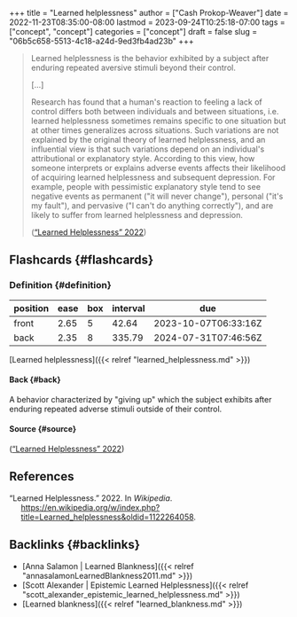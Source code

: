 +++
title = "Learned helplessness"
author = ["Cash Prokop-Weaver"]
date = 2022-11-23T08:35:00-08:00
lastmod = 2023-09-24T10:25:18-07:00
tags = ["concept", "concept"]
categories = ["concept"]
draft = false
slug = "06b5c658-5513-4c18-a24d-9ed3fb4ad23b"
+++

> Learned helplessness is the behavior exhibited by a subject after enduring repeated aversive stimuli beyond their control.
>
> [...]
>
> Research has found that a human's reaction to feeling a lack of control differs both between individuals and between situations, i.e. learned helplessness sometimes remains specific to one situation but at other times generalizes across situations. Such variations are not explained by the original theory of learned helplessness, and an influential view is that such variations depend on an individual's attributional or explanatory style. According to this view, how someone interprets or explains adverse events affects their likelihood of acquiring learned helplessness and subsequent depression. For example, people with pessimistic explanatory style tend to see negative events as permanent ("it will never change"), personal ("it's my fault"), and pervasive ("I can't do anything correctly"), and are likely to suffer from learned helplessness and depression.
>
> (<a href="#citeproc_bib_item_1">“Learned Helplessness” 2022</a>)


## Flashcards {#flashcards}


### Definition {#definition}

| position | ease | box | interval | due                  |
|----------|------|-----|----------|----------------------|
| front    | 2.65 | 5   | 42.64    | 2023-10-07T06:33:16Z |
| back     | 2.35 | 8   | 335.79   | 2024-07-31T07:46:56Z |

[Learned helplessness]({{< relref "learned_helplessness.md" >}})


#### Back {#back}

A behavior characterized by "giving up" which the subject exhibits after enduring repeated adverse stimuli outside of their control.


#### Source {#source}

(<a href="#citeproc_bib_item_1">“Learned Helplessness” 2022</a>)

## References

<style>.csl-entry{text-indent: -1.5em; margin-left: 1.5em;}</style><div class="csl-bib-body">
  <div class="csl-entry"><a id="citeproc_bib_item_1"></a>“Learned Helplessness.” 2022. In <i>Wikipedia</i>. <a href="https://en.wikipedia.org/w/index.php?title=Learned_helplessness&oldid=1122264058">https://en.wikipedia.org/w/index.php?title=Learned_helplessness&#38;oldid=1122264058</a>.</div>
</div>


## Backlinks {#backlinks}

-   [Anna Salamon | Learned Blankness]({{< relref "annasalamonLearnedBlankness2011.md" >}})
-   [Scott Alexander | Epistemic Learned Helplessness]({{< relref "scott_alexander_epistemic_learned_helplessness.md" >}})
-   [Learned blankness]({{< relref "learned_blankness.md" >}})
